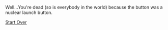 Well...You're dead (so is everybody in the world) because the button was a nuclear launch button.  












[Start Over](../start/wake-up.md)